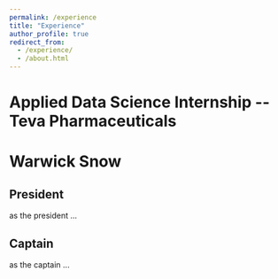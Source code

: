 ```yaml
---
permalink: /experience
title: "Experience"
author_profile: true
redirect_from: 
  - /experience/
  - /about.html
---
```

# Applied Data Science Internship -- Teva Pharmaceuticals

# Warwick Snow
## President
as the president ...

## Captain 
as the captain ...